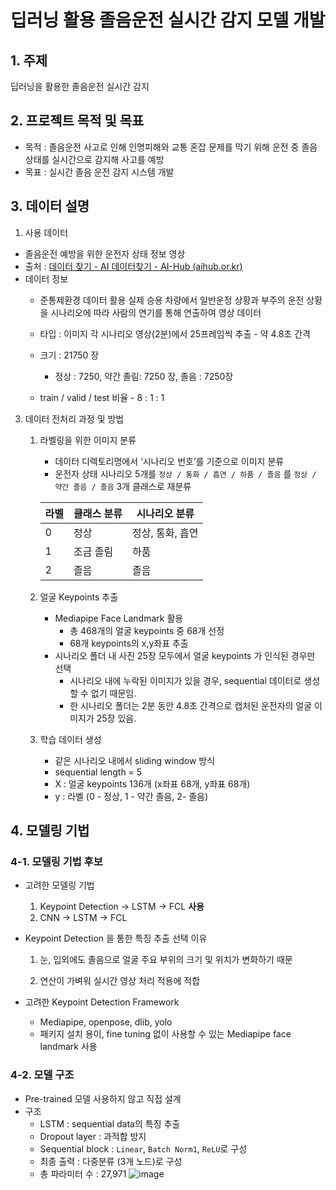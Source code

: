 # 딥러닝 활용 졸음운전 실시간 감지 모델 개발

## 1. 주제

딥러닝을 활용한 졸음운전 실시간 감지 

## 2. 프로젝트 목적 및 목표

- 목적 : 졸음운전 사고로 인해 인명피해와 교통 혼잡 문제를 막기 위해 운전 중 졸음 상태를 실시간으로 감지해 사고를 예방
- 목표 : 실시간 졸음 운전 감지 시스템 개발

## 3. 데이터 설명

1. 사용 데이터 
- 졸음운전 예방을 위한 운전자 상태 정보 영상   
- 출처 : [데이터 찾기 - AI 데이터찾기 - AI-Hub (aihub.or.kr)](https://aihub.or.kr/aihubdata/data/view.do?currMenu=115&topMenu=100&aihubDataSe=data&dataSetSn=173)
- 데이터 정보
    - 준통제환경 데이터 활용
         실제 승용 차량에서 일반운정 상황과 부주의 운전 상황을 시나리오에 따라 사람의 연기를 통해 연출하여 영상 데이터
        
    - 타입 : 이미지
         각 시나리오 영상(2분)에서 25프레임씩 추출 - 약 4.8초 간격
        
    - 크기 : 21750 장
        - 정상 : 7250,  약간 졸림: 7250 장, 졸음 : 7250장
    - train / valid / test 비율  - 8 : 1 : 1
    
3. 데이터 전처리 과정 및 방법
    1. 라벨링을 위한 이미지 분류
        - 데이터 디렉토리명에서 ‘시나리오 번호’를 기준으로 이미지 분류
        - 운전자 상태 시나리오 5개를 `정상 / 통화 / 흡연 / 하품 / 졸음` 를 `정상 / 약간 졸음 / 졸음` 3개 클래스로 재분류
        
        | 라벨  | 클래스 분류 | 시나리오 분류 |
        | --- | --- | --- |
        | 0 | 정상 | 정상, 통화, 흡연 |
        | 1 | 조금 졸림 | 하품 |
        | 2 | 졸음 | 졸음 |

        
    2. 얼굴 Keypoints 추출  
        - Mediapipe Face Landmark 활용
            - 총 468개의 얼굴 keypoints 중 68개 선정
            - 68개 keypoints의 x,y좌표 추출
        - 시나리오 폴더 내 사진 25장 모두에서 얼굴 keypoints 가 인식된 경우만 선택
            - 시나리오 내에 누락된 이미지가 있을 경우, sequential 데이터로 생성할 수 없기 때문임.
            - 한 시나리오 폴더는 2분 동안 4.8초 간격으로 캡처된 운전자의 얼굴 이미지가 25장 있음.
              
    3. 학습 데이터 생성 
        - 같은 시나리오 내에서 sliding window 방식
        - sequential length  = 5
        - X  : 얼굴 keypoints 136개 (x좌표 68개, y좌표 68개)
        - y :  라벨 (0 - 정상, 1 - 약간 졸음,  2- 졸음)

## 4.  모델링 기법
### 4-1. 모델링 기법 후보 
- 고려한 모델링 기법
    1. Keypoint Detection → LSTM → FCL   **사용**
    2. CNN → LSTM → FCL 
    
- Keypoint Detection 을 통한 특징 추출 선택 이유
    
     1. 눈, 입외에도 졸음으로 얼굴 주요 부위의 크기 및 위치가 변화하기 때문
    
     2. 연산이 가벼워 실시간 영상 처리 적용에 적합
    
- 고려한 Keypoint Detection Framework
    - Mediapipe, openpose, dlib, yolo
    - 패키지 설치 용이, fine tuning 없이 사용할 수 있는 Mediapipe face landmark 사용

### 4-2. 모델 구조
- Pre-trained 모델 사용하지 않고 직접 설계
- 구조
    - LSTM : sequential data의 특징 추출
    - Dropout layer :  과적합 방지
    - Sequential block : `Linear`, `Batch Norm1`, `ReLU`로 구성
    - 최종 출력 : 다중분류 (3개 노드)로 구성
    - 총 파라미터 수 : 27,971
  ![image](https://github.com/Playdata-G-DA35/DA35-4th---DriverDrowsinessDetection/assets/156928146/2f8d2707-b62f-4a8c-a31f-89c8912c0760)

